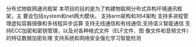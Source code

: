 分布式物联网通讯框架
    本项目的目的是为了构建物联网分布式异构环境通讯框架，主
要会包括system和net两大模块。
    支持arm架构和X64架构
    支持多进程管理虚拟容器镜像和多线程异步运算
    支持无线通信和有线通信;支持语义智能通信
    支持ECC加密和密钥管理，以及对各种格式文件（ELF文件、图
像文件和音频文件）的特征数据加密处理
    支持系统和网络安全强化学习智能检测
